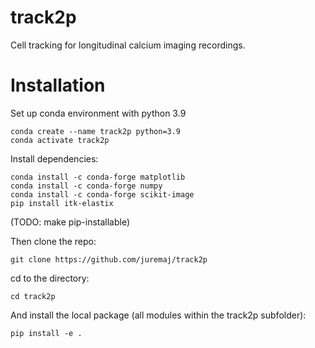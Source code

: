 # track2p
Cell tracking for longitudinal calcium imaging recordings.

# Installation

Set up conda environment with python 3.9

```
conda create --name track2p python=3.9
conda activate track2p
```

Install dependencies:
```
conda install -c conda-forge matplotlib
conda install -c conda-forge numpy
conda install -c conda-forge scikit-image
pip install itk-elastix
```

(TODO: make pip-installable)

Then clone the repo:
```
git clone https://github.com/juremaj/track2p
```

cd to the directory:
```
cd track2p
```

And install the local package (all modules within the track2p subfolder):
```
pip install -e .
```